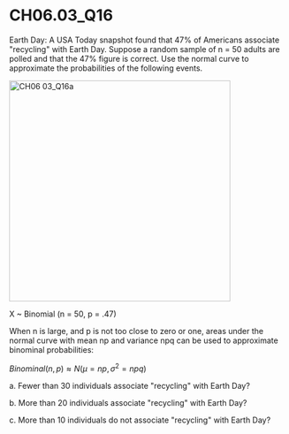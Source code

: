 # CH06.03_Q16 #

Earth Day: A USA Today snapshot found that 47% of Americans associate "recycling" with Earth Day.
Suppose a random sample of n = 50 adults are polled and that the 47% figure is correct. Use the normal curve to approximate the probabilities of the following events.

<img width="400" alt="CH06 03_Q16a" src="https://github.com/user-attachments/assets/9851f1b5-319f-499e-b770-3c41aa798b05">

X ~ Binomial (n = 50, p = .47)

When n is large, and p is not too close to zero or one, areas under the normal curve with mean np and variance npq can be used to approximate binominal probabilities:

$Binominal(n,p) \approx N(\mu = np, \sigma^2 = npq)$




a. Fewer than 30 individuals associate "recycling" with Earth Day?

b. More than 20 individuals associate "recycling" with Earth Day?

c. More than 10 individuals do not associate "recycling" with Earth Day?
